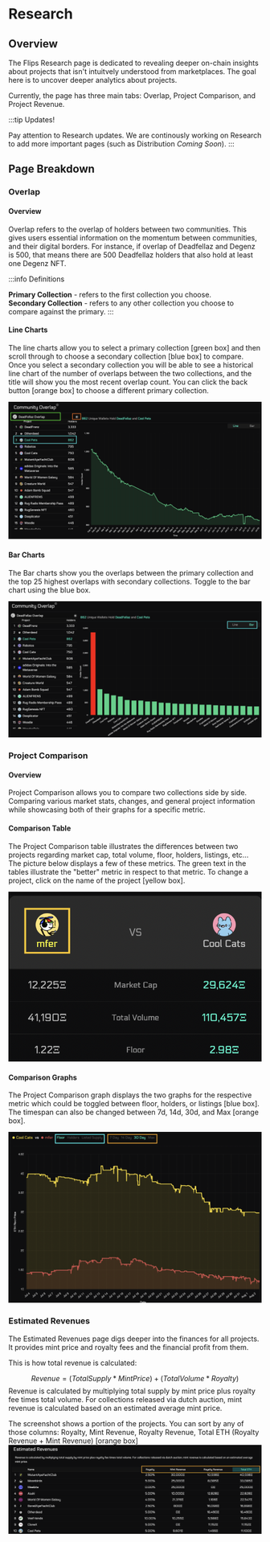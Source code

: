
# Research

## Overview

The Flips Research page is dedicated to revealing deeper on-chain insights about projects
that isn't intuitvely understood from marketplaces. The goal here is to uncover deeper analytics
about projects.

Currently, the page has three main tabs: Overlap, Project Comparison, and Project Revenue.

:::tip Updates!

Pay attention to Research updates. We are continously working on 
Research to add more important pages (such as Distribution *Coming Soon*).
:::

## Page Breakdown

### Overlap

#### Overview
Overlap refers to the overlap of holders between two communities. This gives users
essential information on the momentum between communities, and their digital borders.
For instance, if overlap of Deadfellaz and Degenz is 500, that means there are 500 Deadfellaz holders
that also hold at least one Degenz NFT. 

:::info Definitions

**Primary Collection** - refers to the first collection you choose.  
**Secondary Collection** - refers to any other collection you choose to compare against the primary.
:::

#### Line Charts

The line charts allow you to select a primary collection [green box] and then scroll through to choose
a secondary collection [blue box] to compare. Once you select a secondary collection
you will be able to see a historical line chart of the number of overlaps between the two 
collections, and the title will show you the most recent overlap count.
You can click the back button [orange box] to choose a different primary collection.

![OverlapLineChart](../../static/img/OverlapLineChart.png)

#### Bar Charts

The Bar charts show you the overlaps between the primary collection and the top 25 highest 
overlaps with secondary collections. Toggle to the bar chart using the blue box.

![OverlapBarChart](../../static/img/OverlapBarChart.png)

### Project Comparison

#### Overview
Project Comparison allows you to compare two collections side by side. Comparing 
various market stats, changes, and general project information while showcasing both 
of their graphs for a specific metric. 

#### Comparison Table
The Project Comparison table illustrates the differences between two projects regarding
market cap, total volume, floor, holders, listings, etc... The picture below displays
a few of these metrics. The green text in the tables illustrate the "better" metric 
in respect to that metric. To change a project, click on the name of the project [yellow box]. 

![ProjectComparisonTable](../../static/img/ProjectComparisonTable.png)

#### Comparison Graphs
The Project Comparison graph displays the two graphs for the respective metric which could be 
toggled between floor, holders, or listings [blue box]. The timespan can also be changed between
7d, 14d, 30d, and Max [orange box].

![ProjectComparisonGraph](../../static/img/ProjectComparisonGraph.png)

### Estimated Revenues

The Estimated Revenues page digs deeper into the finances for all projects. It provides 
mint price and royalty fees and the financial profit from them. 

This is how total revenue is calculated:  

$$
Revenue=(TotalSupply*MintPrice)+(TotalVolume * Royalty)
$$
Revenue is calculated by multiplying total supply by mint price plus royalty 
fee times total volume. For collections released via dutch auction, mint revenue is 
calculated based on an estimated average mint price.

The screenshot shows a portion of the projects. You can sort by any of those columns: Royalty,
Mint Revenue, Royalty Revenue, Total ETH (Royalty Revenue + Mint Revenue) [orange box]
![EstimatedRevenues](../../static/img/EstimatedRevenues.png)
